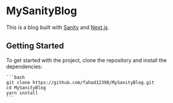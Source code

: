 # MySanityBlog

This is a blog built with [Sanity](https://www.sanity.io/) and [Next.js](https://nextjs.org/).

## Getting Started

To get started with the project, clone the repository and install the dependencies:

    ```bash
    git clone https://github.com/fahad12398/MySanityBlog.git
    cd MySanityBlog
    yarn install
    ```
